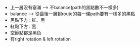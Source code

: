 * 上一層沒有塞滿 --> 不balance(path的黑點數不一樣多)
* balance --> 從最後一層到route的每一條path要有一樣多的黑點
* 黑點下方 : 紅、黑
* 紅點下方 : 黑
* 空節點都是黑色
* 有right rotation & left rotation

